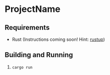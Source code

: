 # ProjectName 

## Requirements

- Rust (Instructions coming soon! Hint: [rustup])

## Building and Running

1. `cargo run`

[rustup]: https://www.rustup.rs/